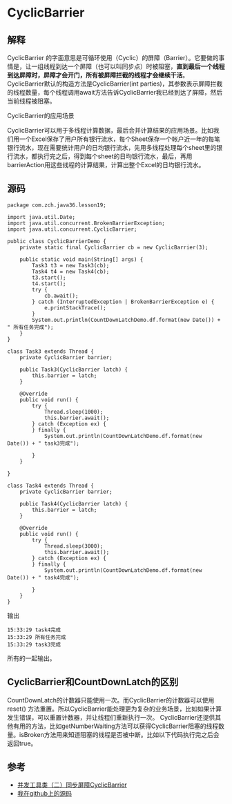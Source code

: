 # CyclicBarrier

## 解释

CyclicBarrier 的字面意思是可循环使用（Cyclic）的屏障（Barrier）。它要做的事情是，让一组线程到达一个屏障（也可以叫同步点）时被阻塞，**直到最后一个线程到达屏障时，屏障才会开门，所有被屏障拦截的线程才会继续干活**。CyclicBarrier默认的构造方法是CyclicBarrier(int parties)，其参数表示屏障拦截的线程数量，每个线程调用await方法告诉CyclicBarrier我已经到达了屏障，然后当前线程被阻塞。


CyclicBarrier的应用场景

CyclicBarrier可以用于多线程计算数据，最后合并计算结果的应用场景。比如我们用一个Excel保存了用户所有银行流水，每个Sheet保存一个帐户近一年的每笔银行流水，现在需要统计用户的日均银行流水，先用多线程处理每个sheet里的银行流水，都执行完之后，得到每个sheet的日均银行流水，最后，再用barrierAction用这些线程的计算结果，计算出整个Excel的日均银行流水。




## 源码

```
package com.zch.java36.lesson19;

import java.util.Date;
import java.util.concurrent.BrokenBarrierException;
import java.util.concurrent.CyclicBarrier;

public class CyclicBarrierDemo {
	private static final CyclicBarrier cb = new CyclicBarrier(3);

	public static void main(String[] args) {
		Task3 t3 = new Task3(cb);
		Task4 t4 = new Task4(cb);
		t3.start();
		t4.start();
		try {
			cb.await();
		} catch (InterruptedException | BrokenBarrierException e) {
			e.printStackTrace();
		}
		System.out.println(CountDownLatchDemo.df.format(new Date()) + " 所有任务完成");
	}
}

class Task3 extends Thread {
	private CyclicBarrier barrier;

	public Task3(CyclicBarrier latch) {
		this.barrier = latch;
	}

	@Override
	public void run() {
		try {
			Thread.sleep(1000);
			this.barrier.await();
		} catch (Exception ex) {
		} finally {
			System.out.println(CountDownLatchDemo.df.format(new Date()) + " task3完成");

		}
	}

}

class Task4 extends Thread {
	private CyclicBarrier barrier;

	public Task4(CyclicBarrier latch) {
		this.barrier = latch;
	}

	@Override
	public void run() {
		try {
			Thread.sleep(3000);
			this.barrier.await();
		} catch (Exception ex) {
		} finally {
			System.out.println(CountDownLatchDemo.df.format(new Date()) + " task4完成");

		}
	}
}
```


输出

```
15:33:29 task4完成
15:33:29 所有任务完成
15:33:29 task3完成
```
所有的一起输出。

## CyclicBarrier和CountDownLatch的区别

CountDownLatch的计数器只能使用一次。而CyclicBarrier的计数器可以使用reset() 方法重置。所以CyclicBarrier能处理更为复杂的业务场景，比如如果计算发生错误，可以重置计数器，并让线程们重新执行一次。
CyclicBarrier还提供其他有用的方法，比如getNumberWaiting方法可以获得CyclicBarrier阻塞的线程数量。isBroken方法用来知道阻塞的线程是否被中断。比如以下代码执行完之后会返回true。

## 参考

- [并发工具类（二）同步屏障CyclicBarrier](http://ifeve.com/concurrency-cyclicbarrier/)
- [我在github上的源码](https://github.com/wardensky/java36_study_notes/tree/master/java36/src/main/java/com/zch/java36/lesson19)
